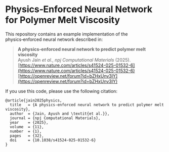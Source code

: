 # Physics‑Enforced Neural Network for Polymer Melt Viscosity

This repository contains an example implementation of the physics‑enforced neural network described in:

> **A physics‑enforced neural network to predict polymer melt viscosity**  
> Ayush Jain *et al.*, *npj Computational Materials* (2025).  
> [https://www.nature.com/articles/s41524-025-01532-6](https://www.nature.com/articles/s41524-025-01532-6)
> [https://openreview.net/forum?id=bZHxUnv3IY](https://openreview.net/forum?id=bZHxUnv3IY)


If you use this code, please use the following citation:
```
@article{jain2025physics,
  title   = {A physics-enforced neural network to predict polymer melt viscosity},
  author  = {Jain, Ayush and \textit{et al.}},
  journal = {npj Computational Materials},
  year    = {2025},
  volume  = {11},
  number  = {1},
  pages   = {32},
  doi     = {10.1038/s41524-025-01532-6}
}
```
